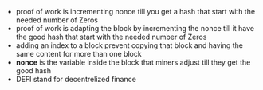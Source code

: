 - proof of work is incrementing nonce till you get a hash that start with the needed number of Zeros
- proof of work is adapting the block by incrementing the nonce till it have the good hash that start with the needed number of Zeros
- adding an index to a block prevent copying that block and having the same content for more than one block
- **nonce** is the variable inside the block that miners adjust till they get the good hash
- DEFI stand for decentrelized finance
